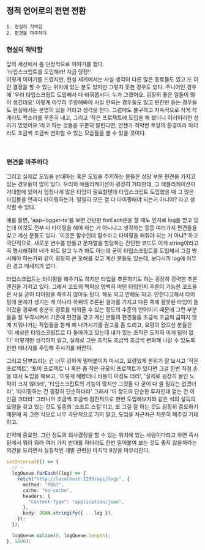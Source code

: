 ## 정적 언어로의 전면 전환

```
1. 현실의 척박함
2. 편견을 마주하다
```

### 현실의 척박함

앞의 세션에서 좀 단정적으로 이야기를 했다.<br />
'타입스크립트를 도입해라! 지금 당장!'<br />
이렇게 이야기를 드렸지만, 현실 세게에서는 사실 생각이 다른 많은 동료들도 있고 또 이런 결정을 할 수 있는 위치에 있는 분도 있지만 그렇지 못한 경우도 있다. 주니어인 경우에 '우리 타입스크립트 도입해서 다 바꿔봅시다. 누가 그랬어요. 굉장히 좋은 일들이 많이 생긴데요' 이렇게 아무리 주장해봐야 사실 안되는 경우들도 많고 핀잔만 듣는 경우들도 현실에서는 분명히 있을 거라고 생각을 한다. 그럼에도 불구하고 지속적으로 작게 작게라도 목소리를 꾸준히 내고, 그리고 '작은 프로젝트에 도입을 해 봤더니 이러이러한 성과가 있었어요.'라고 하는 것들을 꾸준히 알린다면, 언젠가 척박한 토양의 환경이라 하더라도 조금씩 조금씩 변화할 수 있는 모습들을 볼 수 있을 것이다.

<br />

### 편견을 마주하다

그리고 실제로 도입을 반대하는 혹은 도입을 주저하는 분들은 상당 부분 편견을 가지고 있는 경우들이 많이 있다. 우리의 애플리케이션이 굉장히 거대한데, 그 애플리케이션이 거대함에 있어서 엄청나게 많은 타입이 필요할텐데 타입스크립트 도입했을 때 그 많은 타입들을 언제다 타이핑하는가. 일일히 모든 걸 다 타이핑해야 되는거 아니야? 라고 생각할 수 있다.<br />

예를 들면, 'app-logger-ts'를 보면 간단한 forEach문을 할 때도 인자로 log를 받고 있는데 이것도 전부 다 타이핑을 해야 하는 거 아니냐고 생각하는 등등 여러가지 편견들을 갖고 계신 분들도 있다. '이것은 함수인데 함수라고 타이핑을 해줘야 되는 거 아냐?'하고 극단적으로. 새로운 변수를 만들고 문자열을 할당하는 간단한 코드도 이게 string이라고 꼭 명시해줘야 내가 봐도 알고 누가 봐도 아는데 굳이 타입스크립트를 도입해서 그걸 명시해야 하는가와 같이 굉장히 큰 오해를 갖고 계신 분들도 있는데, 보다시피 log에 아무런 경고 메세지가 없다. <br />

타입스크립트는 타이핑을 해주기도 하지만 타입을 추론하기도 하는 굉장히 강력한 추론 엔진을 가지고 있다. 그래서 코드의 맥락상 명백히 어떤 타입인지 추론이 가능한 코드들은 사실 굳이 타이핑을 해주지 않아도 된다. 해도 되고 안해도 되고. 안한다고해서 타이핑에 문제가 생기는 게 아니라 하위의 추론된 결과를 가지고 다른 쪽에 잘못된 타입이 들어갔을 경우에 충분히 경로를 띄워줄 수 있는 정도의 수준의 언어이기 때문에 그런 부분들을 잘 부각시켜서 기존에 편견을 갖고 계신 분들의 편견들을 조금씩 조금씩 급하지 않게 지워나가는 작업들을 함께 해 나가시기를 권고를 좀 드리고, 요령이 없으신 분들은 '이 세상은 타입스크립트로 다 돌아가고 있는데 내가 있는 조직은 도저히 이게 답이 없다' 이렇게만 생각하지 말고, 실제로 그런 조직도 조금씩 조금씩 변화해 나갈 수 있도록 한번 에너지를 주입해 주시기를 바란다.<br />

그리고 당부드리는 건 너무 강하게 밀어붙이지 마시고, 요령있게 분위기 잘 보시고 '작은 프로젝트', '토이 프로젝트'나 혹은 좀 작은 규모의 프로젝트가 있다면 그걸 한번 직접 손을 대서 도입을 해보고, '이렇게 해봤더니 비용이 이정도 더라', '실제로 굉장히 들인 노력이 크지 않더라', '타입스크립트의 기능이 많지만 그것들 다 굳이 다 쓸 필요는 없겠더라', '타이핑하는 건 굉장히 단순하더라' 그래서 '이 정도의 단순한 투자인데 얻는 건 이만큼 크더라' 그러니까 조금씩 조금씩 점진적으로 한번 도입해보자와 같은 식의 설득의 요령을 갖고 있는 것도 일종의 '소프트 스킬'이고, 또 그걸 잘 하는 것도 굉장히 중요하기 때문에 꼭 그런 식으로 너무 극단적으로 가지 말고, 도입을 차근차근 차분히 해주길 기대하고.<br />

만약에 중요한. 그런 정도의 의사결정을 할 수 있는 위치에 있는 사람이다라고 하면 즉시 밑에서 뭐라 뭐라 여러 가지 반대를 하더라도 한번 밀어붙여 보는 것도 좋지 않을까라는 의견을 드리면서 실질적인 개발 관련된 마지막 9장을 마무리한다.

```ts
setInterval(() => {
  // ✅
  logQueue.forEach((log) => {
    fetch("http://localhost:1205/api/logs", {
      method: "POST",
      cache: "no-cache",
      headers: {
        "Content-Type": "application/json",
      },
      body: JSON.stringify({ ...log }),
    });
  });

  logQueue.splice(0, logQueue.length);
}, 5000);
```
